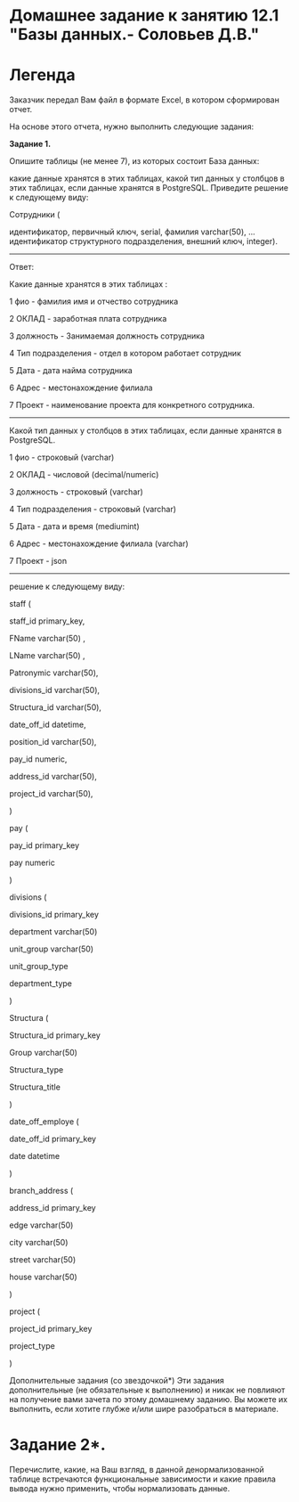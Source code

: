 # Домашнее задание к занятию 12.1 "Базы данных.- Соловьев Д.В."


# Легенда

Заказчик передал Вам файл в формате Excel, в котором сформирован отчет.

На основе этого отчета, нужно выполнить следующие задания:

**Задание 1.**

Опишите таблицы (не менее 7), из которых состоит База данных:

какие данные хранятся в этих таблицах,
какой тип данных у столбцов в этих таблицах, если данные хранятся в PostgreSQL.
Приведите решение к следующему виду:

Сотрудники (

идентификатор, первичный ключ, serial,
фамилия varchar(50),
...
идентификатор структурного подразделения, внешний ключ, integer).

---

Ответ:

Какие данные хранятся в этих таблицах :

1 фио  - фамилия имя и отчество сотрудника 

2 ОКЛАД  - заработная плата сотрудника

3 должность  - Занимаемая должность сотрудника

4 Тип подразделения - отдел в котором работает сотрудник

5 Дата - дата найма сотрудника

6 Адрес - местонахождение филиала

7 Проект - наименование проекта для конкретного сотрудника.

---

Какой тип данных у столбцов в этих таблицах, если данные хранятся в PostgreSQL.

1 фио  -  строковый (varchar)

2 ОКЛАД  - числовой (decimal/numeric)

3 должность  - строковый (varchar)

4 Тип подразделения - строковый (varchar)

5 Дата - дата и время (mediumint)

6 Адрес - местонахождение филиала (varchar)

7 Проект - json

---

решение к следующему виду: 


staff (

 staff_id primary_key,

 FName varchar(50) ,
 
 LName varchar(50) ,
 
 Patronymic varchar(50),

 divisions_id varchar(50),
 
 Structura_id varchar(50),
 
 date_off_id datetime,
 
 position_id varchar(50),
 
 pay_id numeric,
 
 address_id varchar(50),
 
 project_id varchar(50),
 
)

pay (

pay_id primary_key

pay numeric

)

divisions (

divisions_id primary_key

department varchar(50)

unit_group varchar(50)

unit_group_type

department_type

)

Structura (

Structura_id primary_key

Group varchar(50)

Structura_type 

Structura_title

)


date_off_employe (

date_off_id primary_key

date datetime

)


branch_address (

address_id primary_key

edge varchar(50)

city varchar(50)

street varchar(50)

house varchar(50)

)

project (

project_id primary_key

project_type

)

Дополнительные задания (со звездочкой*)
Эти задания дополнительные (не обязательные к выполнению) и никак не повлияют на получение вами зачета по этому домашнему заданию. Вы можете их выполнить, если хотите глубже и/или шире разобраться в материале.

# Задание 2*.
Перечислите, какие, на Ваш взгляд, в данной денормализованной таблице встречаются функциональные зависимости и какие правила вывода нужно применить, чтобы нормализовать данные.
